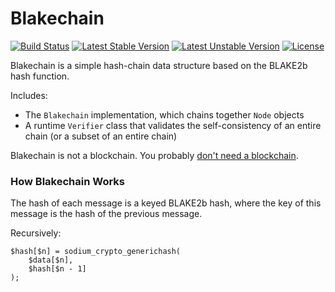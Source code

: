 # Blakechain

[![Build Status](https://travis-ci.org/paragonie/blakechain.svg?branch=master)](https://travis-ci.org/paragonie/blakechain)
[![Latest Stable Version](https://poser.pugx.org/paragonie/blakechain/v/stable)](https://packagist.org/packages/paragonie/blakechain)
[![Latest Unstable Version](https://poser.pugx.org/paragonie/blakechain/v/unstable)](https://packagist.org/packages/paragonie/blakechain)
[![License](https://poser.pugx.org/paragonie/blakechain/license)](https://packagist.org/packages/paragonie/blakechain)

Blakechain is a simple hash-chain data structure based on the BLAKE2b hash function.

Includes:

* The `Blakechain` implementation, which chains together `Node` objects
* A runtime `Verifier` class that validates the self-consistency of an entire chain
  (or a subset of an entire chain)

Blakechain is not a blockchain. You probably [don't need a blockchain](https://tonyarcieri.com/on-the-dangers-of-a-blockchain-monoculture).

### How Blakechain Works

The hash of each message is a keyed BLAKE2b hash, where the key of this message
is the hash of the previous message.

Recursively:

    $hash[$n] = sodium_crypto_generichash(
        $data[$n],
        $hash[$n - 1]
    );
